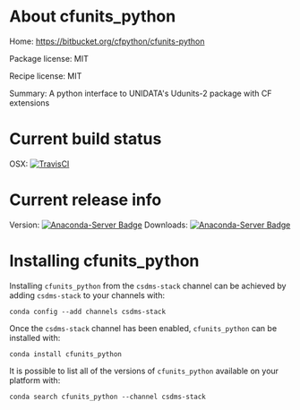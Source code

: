 # About cfunits_python

Home: https://bitbucket.org/cfpython/cfunits-python

Package license: MIT

Recipe license: MIT

Summary: A python interface to UNIDATA's Udunits-2 package with CF extensions

# Current build status

OSX: [![TravisCI](https://travis-ci.org/csdms-stack/cfunits_python-recipe.svg?branch=master)](https://travis-ci.org/csdms-stack/cfunits_python-recipe)

# Current release info

Version: [![Anaconda-Server Badge](https://anaconda.org/csdms-stack/cfunits_python/badges/version.svg)](https://anaconda.org/csdms-stack/cfunits_python)
Downloads: [![Anaconda-Server Badge](https://anaconda.org/csdms-stack/cfunits_python/badges/downloads.svg)](https://anaconda.org/csdms-stack/cfunits_python)

# Installing cfunits_python

Installing `cfunits_python` from the `csdms-stack` channel can be achieved by adding `csdms-stack` to your channels with:

```
conda config --add channels csdms-stack
```

Once the `csdms-stack` channel has been enabled, `cfunits_python` can be installed with:

```
conda install cfunits_python
```

It is possible to list all of the versions of `cfunits_python` available on your platform with:

```
conda search cfunits_python --channel csdms-stack
```
